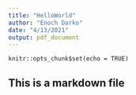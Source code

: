 ```yaml
---
title: "HelloWorld"
author: "Enoch Darko"
date: "4/13/2021"
output: pdf_document
---
```


```{r setup, include=FALSE}
knitr::opts_chunk$set(echo = TRUE)
```

## This is a markdown file
